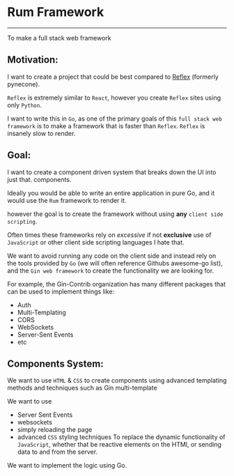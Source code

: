 # Rum Framework

---
To make a full stack web framework

## Motivation: 
I want to create a project that could be best compared to [Reflex](https://reflex.dev/) (formerly pynecone).

`Reflex` is extremely similar to `React`, however you create `Reflex` sites using only `Python`.

I want to write this in `Go`, as one of the primary goals of this `full stack web framework` is to make a framework that is faster than `Reflex`. `Reflex` is insanely slow to render.

## Goal:
I want to create a component driven system that breaks down the UI into just that. components. 

Ideally you would be able to write an entire application in pure Go, and it would use the `Rum` framework to render it.


however the goal is to create the framework without using **any** `client side scripting`.



Often times these frameworks rely on *excessive* if not **exclusive** use of `JavaScript` or other client side scripting languages 
I hate that.

We want to avoid running any code on the client side and instead rely on the tools provided by `Go` (we will often reference Githubs awesome-go list), and the `Gin web framework` to create the functionality we are looking for.


For example, the Gin-Contrib organization has many different packages that can be used to implement things like:
- Auth
- Multi-Templating
- CORS
- WebSockets
- Server-Sent Events
- etc


 
## Components System:

We want to use `HTML` & `CSS` to create components using advanced templating methods and techniques such as Gin multi-template

We want to use 
- Server Sent Events
- websockets
- simply reloading the page 
- advanced `CSS` styling techniques 
To replace the dynamic functionality of `JavaScript`, whether that be reactive elements on the HTMl, or sending data to and from the server.


We want to implement the logic using Go.





